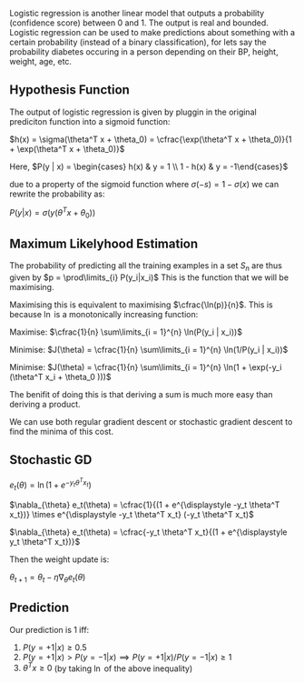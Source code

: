 Logistic regression is another linear model that outputs a probability (confidence score) between 0 and 1. The output is real and bounded. Logistic regression can be used to make predictions about something with a certain probability (instead of a binary classification), for lets say the probability diabetes occuring in a person depending on their BP, height, weight, age, etc.

## Hypothesis Function

The output of logistic regression is given by pluggin in the original prediciton function into a sigmoid function:

$h(x) = \sigma(\theta^T x + \theta_0) = \cfrac{\exp(\theta^T x + \theta_0)}{1 + \exp(\theta^T x + \theta_0)}$

Here, $P(y | x) = \begin{cases} h(x) & y = 1 \\ 1 - h(x) & y = -1\end{cases}$

due to a property of the sigmoid function where $\sigma(-s) = 1 - \sigma(x)$ we can rewrite the probability as:

$P(y | x) = \sigma(y (\theta^T x + \theta_0))$

## Maximum Likelyhood Estimation

The probability of predicting all the training examples in a set $S_n$ are thus given by $p = \prod\limits_{i} P(y_i|x_i)$ This is the function that we will be maximising.

Maximising this is equivalent to maximising $\cfrac{\ln(p)}{n}$. This is because $\ln$ is a monotonically increasing function:

Maximise: $\cfrac{1}{n} \sum\limits_{i = 1}^{n} \ln(P(y_i | x_i))$

Minimise: $J(\theta) = \cfrac{1}{n} \sum\limits_{i = 1}^{n} \ln(1/P(y_i | x_i))$

Minimise: $J(\theta) = \cfrac{1}{n} \sum\limits_{i = 1}^{n} \ln(1 + \exp(-y_i (\theta^T x_i + \theta_0 )))$

The benifit of doing this is that deriving a sum is much more easy than deriving a product.

We can use both regular gradient descent or stochastic gradient descent to find the minima of this cost.

## Stochastic GD

$e_t(\theta) = \ln(1 + e^{\displaystyle -y_t \theta^T x_t})$

$\nabla_{\theta} e_t(\theta) = \cfrac{1}{(1 + e^{\displaystyle -y_t \theta^T x_t})} \times e^{\displaystyle -y_t \theta^T x_t} (-y_t \theta^T x_t)$

$\nabla_{\theta} e_t(\theta) = \cfrac{-y_t \theta^T x_t}{(1 + e^{\displaystyle y_t \theta^T x_t})}$

Then the weight update is:

$\theta_{t+1} = \theta_t - \eta \nabla_{\theta} e_t (\theta)$ 

## Prediction

Our prediction is $1$ iff:

1. $P(y = +1|x) \geq 0.5$
2. $P(y = +1|x) > P(y = -1|x) \implies P(y = +1|x)/P(y = -1|x) \geq 1$
3. $\theta^T x \geq 0$ (by taking $\ln$ of the above inequality)